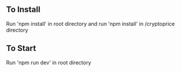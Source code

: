 ## To Install

Run 'npm install' in root directory and run 'npm install' in /cryptoprice directory

## To Start

Run 'npm run dev' in root directory